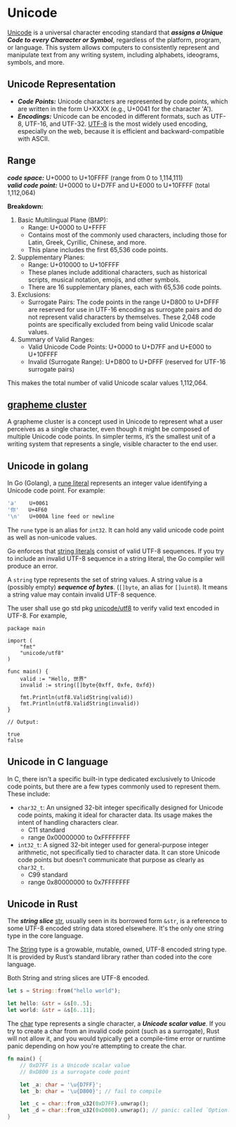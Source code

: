 Unicode
===

[Unicode][wikipedia] is a universal character encoding standard
that ***assigns a Unique Code to every Character or Symbol***,
regardless of the platform, program, or language.
This system allows computers to consistently represent and manipulate
text from any writing system, including alphabets, ideograms,
symbols, and more.

Unicode Representation
---

* ***Code Points:*** Unicode characters are represented by code points,
which are written in the form U+XXXX (e.g., U+0041 for the character 'A').
* ***Encodings:*** Unicode can be encoded in different formats,
such as UTF-8, UTF-16, and UTF-32.
[UTF-8][wikipedia utf-8] is the most widely used
encoding, especially on the web, because it is efficient and
backward-compatible with ASCII.

Range
---

***code space:*** U+0000 to U+10FFFF (range from 0 to 1,114,111)  
***valid code point:*** U+0000 to U+D7FF and U+E000 to U+10FFFF
(total 1,112,064)


**Breakdown:**

1. Basic Multilingual Plane (BMP):
    * Range: U+0000 to U+FFFF
    * Contains most of the commonly used characters, including those for Latin, Greek, Cyrillic, Chinese, and more.
    * This plane includes the first 65,536 code points.
2. Supplementary Planes:
    * Range: U+010000 to U+10FFFF
    * These planes include additional characters, such as historical scripts, musical notation, emojis, and other symbols.
    * There are 16 supplementary planes, each with 65,536 code points.
3. Exclusions:
    * Surrogate Pairs: The code points in the range U+D800 to U+DFFF are reserved for use in UTF-16 encoding as surrogate pairs and do not represent valid characters by themselves. These 2,048 code points are specifically excluded from being valid Unicode scalar values.
4. Summary of Valid Ranges:
    * Valid Unicode Code Points: U+0000 to U+D7FF and U+E000 to U+10FFFF
    * Invalid (Surrogate Range): U+D800 to U+DFFF (reserved for UTF-16 surrogate pairs)

This makes the total number of valid Unicode scalar values 1,112,064.

[grapheme cluster](./grapheme_cluster.md)
---

A grapheme cluster is a concept used in Unicode to represent what a user perceives as a single character, even though it might be composed of multiple Unicode code points. In simpler terms, it’s the smallest unit of a writing system that represents a single, visible character to the end user.

Unicode in golang
---

In Go (Golang),
a [rune literal][go rune literal] represents an integer value
identifying a Unicode code point. For example:

```bash
'a'    U+0061
'你'   U+4F60  
'\n'   U+000A line feed or newline
```

The `rune` type is an alias for `int32`.
It can hold any valid unicode code point as well as
non-unicode values.

Go enforces that [string literals][go string literal]
consist of valid UTF-8 sequences. If you try to include
an invalid UTF-8 sequence in a string literal,
the Go compiler will produce an error.

A `string` type represents the set of string values.
A string value is a (possibly empty) ***sequence of bytes***. 
(`[]byte`, an alias for `[]uint8`).
It means a string value may contain invalid UTF-8 sequence.

The user shall use go std pkg [unicode/utf8][go pkg utf8]
to verify valid text encoded in UTF-8. For example,

```golang
package main

import (
	"fmt"
	"unicode/utf8"
)

func main() {
	valid := "Hello, 世界"
	invalid := string([]byte{0xff, 0xfe, 0xfd})

	fmt.Println(utf8.ValidString(valid))
	fmt.Println(utf8.ValidString(invalid))
}

// Output:

true
false
```

Unicode in C language
---

In C, there isn't a specific built-in type dedicated exclusively to Unicode code points, but there are a few types commonly used to represent them. These include:

* `char32_t`: An unsigned 32-bit integer specifically designed for Unicode code points, making it ideal for character data. Its usage makes the intent of handling characters clear.
    * C11 standard
    * range 0x00000000 to 0xFFFFFFFF
* `int32_t`: A signed 32-bit integer used for general-purpose integer arithmetic, not specifically tied to character data. It can store Unicode code points but doesn't communicate that purpose as clearly as `char32_t`.
    * C99 standard
    * range 0x80000000 to 0x7FFFFFFF

Unicode in Rust
---

The ***string slice*** [str][rust str],
usually seen in its borrowed form `&str`,
is a reference to some UTF-8 encoded string data stored elsewhere.
It's the only one string type in the core language.

The [String][rust String] type is a growable, mutable, owned, UTF-8 encoded
string type. It is provided by Rust’s standard library rather than
coded into the core language.

Both String and string slices are UTF-8 encoded.

```rust
let s = String::from("hello world");

let hello: &str = &s[0..5];
let world: &str = &s[6..11];
```

The [char][rust char] type represents a single character,
a ***Unicode scalar value***.
If you try to create a char from an invalid code point
(such as a surrogate), Rust will not allow it, and you would
typically get a compile-time error or runtime panic depending on
how you're attempting to create the char.

```rust
fn main() {
    // 0xD7FF is a Unicode scalar value
    // 0xD800 is a surrogate code point

    let _a: char = '\u{D7FF}';
    let _b: char = '\u{D800}'; // fail to compile

    let _c = char::from_u32(0xD7FF).unwrap();
    let _d = char::from_u32(0xD800).unwrap(); // panic: called `Option::unwrap()` on a `None` value
}
```

[wikipedia]: https://en.wikipedia.org/wiki/Unicode
[wikipedia utf-8]: https://en.wikipedia.org/wiki/UTF-8#Encoding
[go rune literal]: https://golang.google.cn/ref/spec#Rune_literals
[go string literal]: https://golang.google.cn/ref/spec#String_literals
[go pkg utf8]: https://pkg.go.dev/unicode/utf8
[rust str]: https://doc.rust-lang.org/core/primitive.str.html
[rust String]: https://doc.rust-lang.org/std/string/struct.String.html
[rust char]: https://doc.rust-lang.org/core/primitive.char.html
